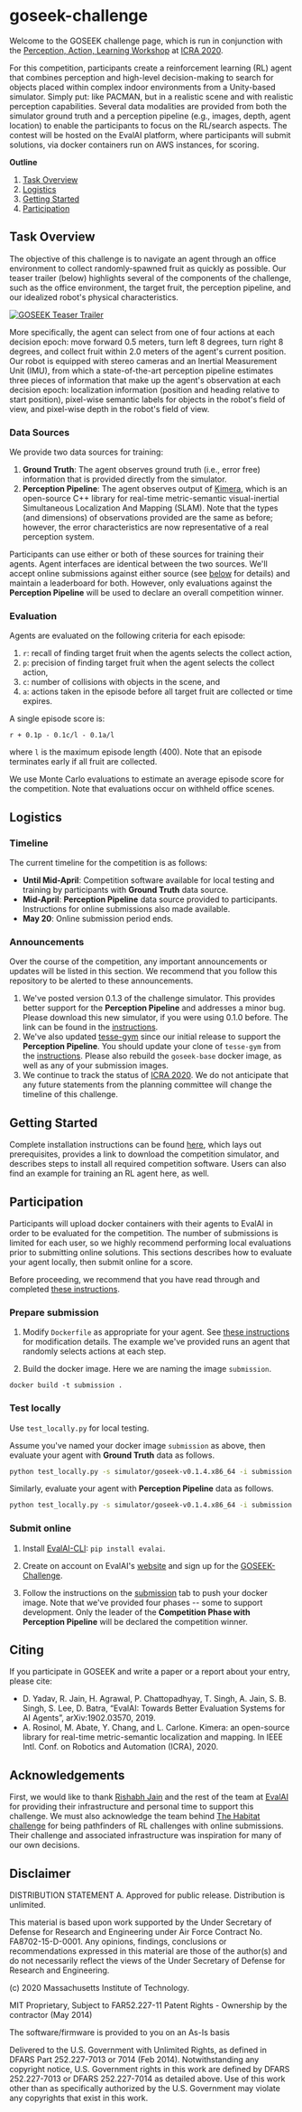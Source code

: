 # goseek-challenge

Welcome to the GOSEEK challenge page, which is run in conjunction with the [Perception, Action, Learning Workshop](https://mit-spark.github.io/PAL-ICRA2020/) at [ICRA 2020](https://www.icra2020.org/competitions/goseek-challenge).

For this competition, participants create a reinforcement learning (RL) agent that combines perception and high-level decision-making to search for objects placed within complex indoor environments from a Unity-based simulator.
Simply put: like PACMAN, but in a realistic scene and with realistic perception capabilities.
Several data modalities are provided from both the simulator ground truth and a perception pipeline (e.g., images, depth, agent location) to enable the participants to focus on the RL/search aspects.
The contest will be hosted on the EvalAI platform, where participants will submit solutions, via docker containers run on AWS instances, for scoring.

__Outline__
1. [Task Overview](#task-overview)
2. [Logistics](#logistics)
3. [Getting Started](#getting-started)
4. [Participation](#participation)

## Task Overview

The objective of this challenge is to navigate an agent through an office environment to collect randomly-spawned fruit as quickly as possible.
Our teaser trailer (below) highlights several of the components of the challenge, such as the office environment, the target fruit, the perception pipeline, and our idealized robot's physical characteristics.

[![GOSEEK Teaser Trailer](https://img.youtube.com/vi/KXTag0xsg28/0.jpg)](https://www.youtube.com/watch?v=KXTag0xsg28)

More specifically, the agent can select from one of four actions at each decision epoch: move forward 0.5 meters, turn left 8 degrees, turn right 8 degrees, and collect fruit within 2.0 meters of the agent's current position.
Our robot is equipped with stereo cameras and an Inertial Measurement Unit (IMU), from which a state-of-the-art perception pipeline estimates three pieces of information that make up the agent's observation at each decision epoch: localization information (position and heading relative to start position), pixel-wise semantic labels for objects in the robot's field of view, and pixel-wise depth in the robot's field of view.

### Data Sources

We provide two data sources for training:

1. __Ground Truth__: The agent observes ground truth (i.e., error free) information that is provided directly from the simulator.
2. __Perception Pipeline__: The agent observes output of [Kimera](http://web.mit.edu/sparklab/2019/10/13/Kimera__an_Open-Source_Library_for_Real-Time_Metric-Semantic_Localization_and_Mapping.html), which is an open-source C++ library for real-time metric-semantic visual-inertial Simultaneous Localization And Mapping (SLAM).
Note that the types (and dimensions) of observations provided are the same as before; however, the error characteristics are now representative of a real perception system.

Participants can use either or both of these sources for training their agents.
Agent interfaces are identical between the two sources.
We'll accept online submissions against either source (see [below](#online-submission) for details) and maintain a leaderboard for both.
However, only evaluations against the __Perception Pipeline__ will be used to declare an overall competition winner.

### Evaluation

Agents are evaluated on the following criteria for each episode:

1. `r`: recall of finding target fruit when the agents selects the collect action,
1. `p`: precision of finding target fruit when the agent selects the collect action,
1. `c`: number of collisions with objects in the scene, and
1. `a`: actions taken in the episode before all target fruit are collected or time expires.

A single episode score is:
```
r + 0.1p - 0.1c/l - 0.1a/l
```
where `l` is the maximum episode length (400). Note that an episode terminates early if all fruit are collected.

We use Monte Carlo evaluations to estimate an average episode score for the competition.
Note that evaluations occur on withheld office scenes.

## Logistics

### Timeline

The current timeline for the competition is as follows:

- __Until Mid-April__: Competition software available for local testing and training by participants with __Ground Truth__ data source.
- __Mid-April__: __Perception Pipeline__ data source provided to participants. Instructions for online submissions also made available.
- __May 20__: Online submission period ends.

### Announcements

Over the course of the competition, any important announcements or updates will be listed in this section.
We recommend that you follow this repository to be alerted to these announcements.

1. We've posted version 0.1.3 of the challenge simulator.
This provides better support for the __Perception Pipeline__ and addresses a minor bug.
Please download this new simulator, if you were using 0.1.0 before.
The link can be found in the [instructions](Instructions.md).
2. We've also updated [tesse-gym](https://github.com/MIT-TESSE/tesse-gym) since our initial release to support the __Perception Pipeline__.
You should update your clone of `tesse-gym` from the [instructions](Instructions.md).
Please also rebuild the `goseek-base` docker image, as well as any of your submission images.
3. We continue to track the status of [ICRA 2020](https://icra2020.org/). 
We do not anticipate that any future statements from the planning committee will change the timeline of this challenge.

## Getting Started

Complete installation instructions can be found [here](Instructions.md), which lays out prerequisites, provides a link to download the competition simulator, and describes steps to install all required competition software.
Users can also find an example for training an RL agent here, as well.

## Participation

Participants will upload docker containers with their agents to EvalAI in order to be evaluated for the competition.
The number of submissions is limited for each user, so we highly recommend performing local evaluations prior to submitting online solutions.
This sections describes how to evaluate your agent locally, then submit online for a score.

Before proceeding, we recommend that you have read through and completed [these instructions](Instructions.md).

### Prepare submission

1. Modify `Dockerfile` as appropriate for your agent.
See [these instructions](Instructions.md#prepare-docker-submission) for modification details.
The example we've provided runs an agent that randomly selects actions at each step.

2. Build the docker image. Here we are naming the image `submission`.
```
docker build -t submission .
```

### Test locally

Use `test_locally.py` for local testing.

Assume you've named your docker image `submission` as above, then evaluate your agent with __Ground Truth__ data as follows.
```sh
python test_locally.py -s simulator/goseek-v0.1.4.x86_64 -i submission -g
```

Similarly, evaluate your agent with __Perception Pipeline__ data as follows.
```sh
python test_locally.py -s simulator/goseek-v0.1.4.x86_64 -i submission -p
```

### Submit online

1. Install [EvalAI-CLI](https://evalai-cli.cloudcv.org/): `pip install evalai`.

2. Create on account on EvalAI's [website](https://evalai.cloudcv.org/) and sign up for the [GOSEEK-Challenge](https://evalai.cloudcv.org/web/challenges/challenge-page/607/overview).
3. Follow the instructions on the [submission](https://evalai.cloudcv.org/web/challenges/challenge-page/607/submission) tab to push your docker image.
Note that we've provided four phases -- some to support development. 
Only the leader of the **Competition Phase with Perception Pipeline** will be declared the competition winner.

## Citing

If you participate in GOSEEK and write a paper or a report about your entry, please cite:

- D. Yadav, R. Jain, H. Agrawal, P. Chattopadhyay, T. Singh, A. Jain, S. B. Singh, S. Lee, D. Batra, “EvalAI: Towards Better Evaluation Systems for AI Agents”, arXiv:1902.03570, 2019.
- A. Rosinol, M. Abate, Y. Chang, and L. Carlone. Kimera: an open-source library for real-time metric-semantic localization and mapping. In IEEE Intl. Conf. on Robotics and Automation (ICRA), 2020.


## Acknowledgements

First, we would like to thank [Rishabh Jain](https://rishabhjain.xyz/) and the rest of the team at [EvalAI](https://evalai.cloudcv.org/) for providing their infrastructure and personal time to support this challenge. We must also acknowledge the team behind [The Habitat challenge](https://github.com/facebookresearch/habitat-challenge) for being pathfinders of RL challenges with online submissions. Their challenge and associated infrastructure was inspiration for many of our own decisions.

## Disclaimer

DISTRIBUTION STATEMENT A. Approved for public release. Distribution is unlimited.

This material is based upon work supported by the Under Secretary of Defense for Research and Engineering under Air Force Contract No. FA8702-15-D-0001. Any opinions, findings, conclusions or recommendations expressed in this material are those of the author(s) and do not necessarily reflect the views of the Under Secretary of Defense for Research and Engineering.

(c) 2020 Massachusetts Institute of Technology.

MIT Proprietary, Subject to FAR52.227-11 Patent Rights - Ownership by the contractor (May 2014)

The software/firmware is provided to you on an As-Is basis

Delivered to the U.S. Government with Unlimited Rights, as defined in DFARS Part 252.227-7013 or 7014 (Feb 2014). Notwithstanding any copyright notice, U.S. Government rights in this work are defined by DFARS 252.227-7013 or DFARS 252.227-7014 as detailed above. Use of this work other than as specifically authorized by the U.S. Government may violate any copyrights that exist in this work.

